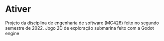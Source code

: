 # Ativer
Projeto da disciplina de engenharia de software (MC426) feito no segundo semestre de 2022. Jogo 2D de exploração submarina feito com a Godot engine
